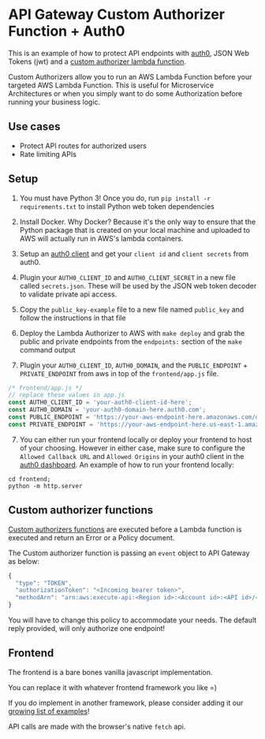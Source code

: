 <!--
title: AWS API Gateway Custom Authorizer Function with Auth0 example in Python
description: This is an example of how to protect API endpoints with Auth0, JSON Web Tokens (jwt) and a custom authorizer lambda function in Python 3.
layout: Doc
-->
# API Gateway Custom Authorizer Function + Auth0

This is an example of how to protect API endpoints with [auth0](https://auth0.com/), JSON Web Tokens (jwt) and a [custom authorizer lambda function](https://serverless.com/framework/docs/providers/aws/events/apigateway#http-endpoints-with-custom-authorizers).

Custom Authorizers allow you to run an AWS Lambda Function before your targeted AWS Lambda Function. This is useful for Microservice Architectures or when you simply want to do some Authorization before running your business logic.

## Use cases

- Protect API routes for authorized users
- Rate limiting APIs

## Setup

1. You must have Python 3! Once you do, run `pip install -r requirements.txt` to install Python web token dependencies

2. Install Docker. Why Docker? Because it's the only way to ensure that the Python package that is
   created on your local machine and uploaded to AWS will actually run in AWS's lambda containers. 

2. Setup an [auth0 client](https://auth0.com/docs/clients) and get your `client id` and `client secrets` from auth0.

3. Plugin your `AUTH0_CLIENT_ID` and `AUTH0_CLIENT_SECRET` in a new file called `secrets.json`. These will be used by the JSON web token decoder to validate private api access.

4. Copy the `public_key-example` file to a new file named `public_key` and follow the instructions in that file

5. Deploy the Lambda Authorizer to AWS with `make deploy` and grab the public and private endpoints from the `endpoints:` section of the `make` command output

6. Plugin your `AUTH0_CLIENT_ID`, `AUTH0_DOMAIN`, and the `PUBLIC_ENDPOINT` + `PRIVATE_ENDPOINT` from aws in top of the `frontend/app.js` file.

  ```js
  /* frontend/app.js */
  // replace these values in app.js
  const AUTH0_CLIENT_ID = 'your-auth0-client-id-here';
  const AUTH0_DOMAIN = 'your-auth0-domain-here.auth0.com';
  const PUBLIC_ENDPOINT = 'https://your-aws-endpoint-here.amazonaws.com/dev/api/public';
  const PRIVATE_ENDPOINT = 'https://your-aws-endpoint-here.us-east-1.amazonaws.com/dev/api/private';
  ```

7. You can either run your frontend locally or deploy your frontend to host of your choosing. However in either case, make sure to configure the `Allowed Callback URL` and `Allowed Origins` in your auth0 client in the [auth0 dashboard](https://manage.auth0.com). An example of how to run your frontend locally:

  ```
  cd frontend;
  python -m http.server
  ```


## Custom authorizer functions

[Custom authorizers functions](https://aws.amazon.com/blogs/compute/introducing-custom-authorizers-in-amazon-api-gateway/) are executed before a Lambda function is executed and return an Error or a Policy document.

The Custom authorizer function is passing an `event` object to API Gateway as below:
```javascript
{
  "type": "TOKEN",
  "authorizationToken": "<Incoming bearer token>",
  "methodArn": "arn:aws:execute-api:<Region id>:<Account id>:<API id>/<Stage>/<Method>/<Resource path>"
}
```
You will have to change this policy to accommodate your needs. The default reply provided, will only authorize one endpoint!

## Frontend

The frontend is a bare bones vanilla javascript implementation.

You can replace it with whatever frontend framework you like =)

If you do implement in another framework, please consider adding it our [growing list of examples](https://github.com/serverless/examples/)!

API calls are made with the browser's native `fetch` api.
